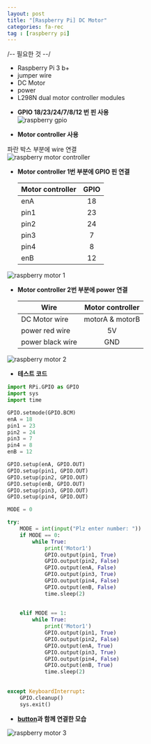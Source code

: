 ```yaml
---
layout: post
title: "[Raspberry Pi] DC Motor"
categories: fa-rec
tag : [raspberry pi]
---
```

<div class="divider"></div>
/-- 필요한 것 --/

- Raspberry Pi 3 b+
- jumper wire
- DC Motor
- power
- L298N dual motor controller modules

<div class="divider"></div>

- **GPIO 18/23/24/7/8/12 번 핀 사용**<br>
![raspberry gpio](https://krispediadot.github.io/assets/images/raspberrypi_gpio.jpg)

- **Motor controller 사용**<br>

파란 박스 부분에 wire 연결<br>
![raspberry motor controller](https://krispediadot.github.io/assets/images/raspberrypi_motor_shield.jpg)

- **Motor controller 1번 부분에 GPIO 핀 연결**<br>
    
    | Motor controller | GPIO |
    | ---------------- | :---:|
    | enA              | 18   |
    | pin1             | 23   |
    | pin2             | 24   |
    | pin3             | 7    |
    | pin4             | 8    |
    | enB              | 12   |

![raspberry motor 1](https://krispediadot.github.io/assets/images/raspberrypi_motor_1.jpg)

- **Motor controller 2번 부분에 power 연결**<br>

    | Wire             | Motor controller |
    | ------------     | :---------------:|
    | DC Motor wire    | motorA & motorB  |
    | power red wire   | 5V               |
    | power black wire | GND              |

![raspberry motor 2](https://krispediadot.github.io/assets/images/raspberrypi_motor_2.jpg)

- **테스트 코드**<br>

```python
import RPi.GPIO as GPIO
import sys
import time

GPIO.setmode(GPIO.BCM)
enA = 18
pin1 = 23
pin2 = 24
pin3 = 7
pin4 = 8
enB = 12

GPIO.setup(enA, GPIO.OUT)
GPIO.setup(pin1, GPIO.OUT)
GPIO.setup(pin2, GPIO.OUT)
GPIO.setup(enB, GPIO.OUT)
GPIO.setup(pin3, GPIO.OUT)
GPIO.setup(pin4, GPIO.OUT)

MODE = 0

try:
    MODE = int(input("Plz enter number: "))
    if MODE == 0:
        while True:
            print('Motor1')
            GPIO.output(pin1, True)
            GPIO.output(pin2, False)
            GPIO.output(enA, False)
            GPIO.output(pin3, True)
            GPIO.output(pin4, False)
            GPIO.output(enB, False)
            time.sleep(2)
            
            
    elif MODE == 1:
        while True:
            print('Motor1')
            GPIO.output(pin1, True)
            GPIO.output(pin2, False)
            GPIO.output(enA, True)
            GPIO.output(pin3, True)
            GPIO.output(pin4, False)
            GPIO.output(enB, True)
            time.sleep(2)
            
        
except KeyboardInterrupt:
    GPIO.cleanup()
    sys.exit()

```  

- **[button](https://krispediadot.github.io/raspberrypi-button)과 함께 연결한 모습**<br>

![raspberry motor 3](https://krispediadot.github.io/assets/images/raspberrypi_motor_3.jpg)